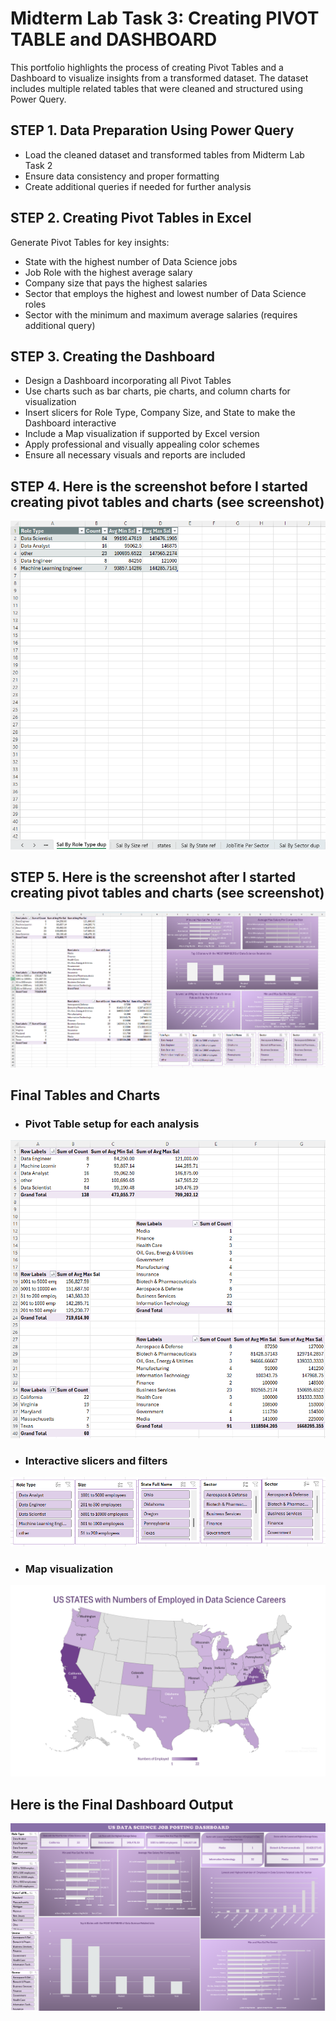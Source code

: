 # Midterm Lab Task 3: Creating PIVOT TABLE and DASHBOARD
This portfolio highlights the process of creating Pivot Tables and a Dashboard to visualize insights from a transformed dataset. The dataset includes multiple related tables that were cleaned and structured using Power Query.

## STEP 1. Data Preparation Using Power Query
- Load the cleaned dataset and transformed tables from Midterm Lab Task 2
- Ensure data consistency and proper formatting
- Create additional queries if needed for further analysis

## STEP 2. Creating Pivot Tables in Excel
Generate Pivot Tables for key insights:
- State with the highest number of Data Science jobs
- Job Role with the highest average salary
- Company size that pays the highest salaries
- Sector that employs the highest and lowest number of Data Science roles
- Sector with the minimum and maximum average salaries (requires additional query)

## STEP 3. Creating the Dashboard
- Design a Dashboard incorporating all Pivot Tables
- Use charts such as bar charts, pie charts, and column charts for visualization
- Insert slicers for Role Type, Company Size, and State to make the Dashboard interactive
- Include a Map visualization if supported by Excel version
- Apply professional and visually appealing color schemes
- Ensure all necessary visuals and reports are included

## STEP 4. Here is the screenshot before I started creating pivot tables and charts (see screenshot)
![screenshot](images/Turla%20(FBD).png)

## STEP 5. Here is the screenshot after I started creating pivot tables and charts (see screenshot)
![screenshot](images/Turla%20(FAD).png)

## Final Tables and Charts
- ### Pivot Table setup for each analysis
![screenshot](images/Turla%20(FPT).png)
- ### Interactive slicers and filters
![screenshot](images/Turla%20(FSF).png)
- ### Map visualization
![screenshot](images/Turla%20(M).png)

## Here is the Final Dashboard Output 
![screenshot](images/Turla%20(FD).png)



